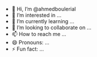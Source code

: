 - 👋 Hi, I’m @ahmedboulerial
- 👀 I’m interested in ...
- 🌱 I’m currently learning ...
- 💞️ I’m looking to collaborate on ...
- 📫 How to reach me ...
- 😄 Pronouns: ...
- ⚡ Fun fact: ...

<!---
ahmedboulerial/ahmedboulerial is a ✨ special ✨ repository because its `README.md` (this file) appears on your GitHub profile.
You can click the Preview link to take a look at your changes.
--->
